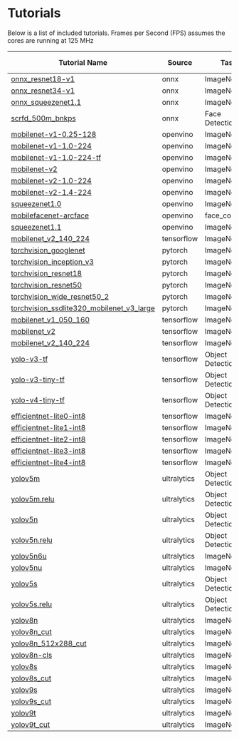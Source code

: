 
# Tutorials

Below is a list of included tutorials. Frames per Second (FPS) assumes the cores are running at 125 MHz

 <div class="acc_vnnx"> 

| Tutorial Name | Source | Task  |Accuracy Metric|Accuracy Tflite |Accuracy VNNX |V1000 FPS   | More information |
| ------------- |-----------------|-------|---------------|--------------|------------|-----------|----|
|[onnx_resnet18-v1](onnx/onnx_resnet18-v1/onnx_resnet18-v1.sh)|onnx|ImageNet|Top1|68.1|68.2|32.59|[More Info](https://github.com/onnx/models/tree/main/validated/vision/classification/resnet)|
|[onnx_resnet34-v1](onnx/onnx_resnet34-v1/onnx_resnet34-v1.sh)|onnx|ImageNet|Top1|72.34|72.06|17.79|[More Info](https://github.com/onnx/models/tree/main/validated/vision/classification/resnet)|
|[onnx_squeezenet1.1](onnx/onnx_squeezenet1.1/onnx_squeezenet1.1.sh)|onnx|ImageNet|Top1|54.1|54.04|85.76|[More Info](https://github.com/onnx/models/tree/main/validated/vision/classification/squeezenet)|
|[scrfd_500m_bnkps](onnx/scrfd_500m_bnkps/scrfd_500m_bnkps.sh)|onnx|Face Detection||||86.66|[More Info](https://insightface.ai/scrfd)|
|[mobilenet-v1-0.25-128](openvino/mobilenet-v1-0.25-128/mobilenet-v1-0.25-128.sh)|openvino|ImageNet|Top1 1001|36.52|36.44|429.18|[More Info](https://github.com/openvinotoolkit/open_model_zoo/tree/2021.4.2/models/public/mobilenet-v1-0.25-128/)|
|[mobilenet-v1-1.0-224](openvino/mobilenet-v1-1.0-224/mobilenet-v1-1.0-224.sh)|openvino|ImageNet|Top1|70.42|70.34|79.94|[More Info](https://github.com/openvinotoolkit/open_model_zoo/tree/2021.4.2/models/public/mobilenet-v1-1.0-224)|
|[mobilenet-v1-1.0-224-tf](openvino/mobilenet-v1-1.0-224-tf/mobilenet-v1-1.0-224-tf.sh)|openvino|ImageNet|Top1 1001|69.34|69.68|80.06|[More Info](https://github.com/openvinotoolkit/open_model_zoo/tree/2021.4.2/models/public/mobilenet-v1-1.0-224-tf/)|
|[mobilenet-v2](openvino/mobilenet-v2/mobilenet-v2.sh)|openvino|ImageNet|Top1|68.9|68.86|71.43|[More Info](https://github.com/openvinotoolkit/open_model_zoo/tree/2021.4.2/models/public/mobilenet-v2)|
|[mobilenet-v2-1.0-224](openvino/mobilenet-v2-1.0-224/mobilenet-v2-1.0-224.sh)|openvino|ImageNet|Top1 1001|70.38|70.62|72.05|[More Info](https://github.com/openvinotoolkit/open_model_zoo/tree/2021.4.2/models/public/mobilenet-v2-1.0-224)|
|[mobilenet-v2-1.4-224](openvino/mobilenet-v2-1.4-224/mobilenet-v2-1.4-224.sh)|openvino|ImageNet|Top1 1001|74.26|74.28|46.3|[More Info](https://github.com/openvinotoolkit/open_model_zoo/tree/2021.4.2/models/public/mobilenet-v2-1.4-224/)|
|[squeezenet1.0](openvino/squeezenet1.0/squeezenet1.0.sh)|openvino|ImageNet|Top1|55.36|55.44|63.01|[More Info](https://github.com/openvinotoolkit/open_model_zoo/tree/2021.4.2/models/public/squeezenet1.0/)|
|[mobilefacenet-arcface](openvino/mobilefacenet-arcface/mobilefacenet-arcface.sh)|openvino|face_compare||||66.18|[More Info](https://github.com/deepinsight/insightface)|
|[squeezenet1.1](openvino/squeezenet1.1/squeezenet1.1.sh)|openvino|ImageNet|Top1|56.66|56.62|125.94|[More Info](https://github.com/openvinotoolkit/open_model_zoo/tree/2021.4.2/models/public/squeezenet1.1/)|
|[mobilenet_v2_140_224](tensorflow/mobilenet_v2_140_224/mobilenet_v2_140_224.sh)|tensorflow|ImageNet|Top1 1001|74.38|74.36|25.77|[More Info](https://tfhub.dev/google/imagenet/mobilenet_v2_140_224/classification/5)|
|[torchvision_googlenet](pytorch/torchvision_googlenet/torchvision_googlenet.sh)|pytorch|ImageNet|Top1|62.42|62.16|30.98|[More Info](https://pytorch.org/vision/0.14/models/googlenet.html)|
|[torchvision_inception_v3](pytorch/torchvision_inception_v3/torchvision_inception_v3.sh)|pytorch|ImageNet|Top1|77.8|76.97|7.02|[More Info](https://pytorch.org/vision/0.14/models/inception.html)|
|[torchvision_resnet18](pytorch/torchvision_resnet18/torchvision_resnet18.sh)|pytorch|ImageNet|Top1|43.66|43.58|32.39|[More Info](https://pytorch.org/vision/0.14/models/generated/torchvision.models.resnet18.html#torchvision.models.resnet18)|
|[torchvision_resnet50](pytorch/torchvision_resnet50/torchvision_resnet50.sh)|pytorch|ImageNet|Top1|80.32|80.42|11.41|[More Info](https://pytorch.org/vision/0.14/models/generated/torchvision.models.resnet50.html#torchvision.models.resnet50)|
|[torchvision_wide_resnet50_2](pytorch/torchvision_wide_resnet50_2/torchvision_wide_resnet50_2.sh)|pytorch|ImageNet|Top1|81.2|81.24|5.01|[More Info](https://pytorch.org/vision/0.9/models.html#torchvision.models.wide_resnet50_2)|
|[torchvision_ssdlite320_mobilenet_v3_large](pytorch/torchvision_ssdlite320_mobilenet_v3_large/torchvision_ssdlite320_mobilenet_v3_large.sh)|pytorch|ImageNet|mAP(COCO)|||23.51|[More Info](https://pytorch.org/vision/0.14/models/ssdlite.html)|
|[mobilenet_v1_050_160](tensorflow/mobilenet_v1_050_160/mobilenet_v1_050_160.sh)|tensorflow|ImageNet|Top1 1001|49.2|49.42|218.34|[More Info](https://tfhub.dev/google/imagenet/mobilenet_v1_050_160/classification/5)|
|[mobilenet_v2](tensorflow/mobilenet_v2/mobilenet_v2.sh)|tensorflow|ImageNet|Top1|70.38|70.4|58.89|[More Info](https://keras.io/api/applications/mobilenet/)|
|[mobilenet_v2_140_224](tensorflow/mobilenet_v2_140_224/mobilenet_v2_140_224.sh)|tensorflow|ImageNet|Top1 1001|74.38|74.36|25.77|[More Info](https://tfhub.dev/google/imagenet/mobilenet_v2_140_224/classification/5)|
|[yolo-v3-tf](tensorflow/yolo-v3-tf/yolo-v3-tf.sh)|tensorflow|Object Detection|mAP(COCO)|58.05|57.91|2.02|[More Info](https://github.com/openvinotoolkit/open_model_zoo/tree/2021.4.2/models/public/yolo-v3-tf/)|
|[yolo-v3-tiny-tf](tensorflow/yolo-v3-tiny-tf/yolo-v3-tiny-tf.sh)|tensorflow|Object Detection|mAP(COCO)|34.6|34.63|25.77|[More Info](https://github.com/openvinotoolkit/open_model_zoo/tree/2021.4.2/models/public/yolo-v3-tiny-tf/)|
|[yolo-v4-tiny-tf](tensorflow/yolo-v4-tiny-tf/yolo-v4-tiny-tf.sh)|tensorflow|Object Detection|mAP(COCO)|38.46|38.59|19.28|[More Info](https://github.com/openvinotoolkit/open_model_zoo/tree/2021.4.2/models/public/yolo-v4-tiny-tf/)|
|[efficientnet-lite0-int8](tensorflow/efficientnet-lite0-int8/efficientnet-lite0-int8.sh)|tensorflow|ImageNet|Top1|70.84|70.7|61.77|[More Info](https://www.kaggle.com/models/google/efficientnet/tensorFlow1/b0-classification/1)|
|[efficientnet-lite1-int8](tensorflow/efficientnet-lite1-int8/efficientnet-lite1-int8.sh)|tensorflow|ImageNet|Top1|70.72|70.61|41.58|[More Info](https://www.kaggle.com/models/google/efficientnet/tensorFlow1/b1-classification/1)|
|[efficientnet-lite2-int8](tensorflow/efficientnet-lite2-int8/efficientnet-lite2-int8.sh)|tensorflow|ImageNet|Top1|73.48|73.5|31.49|[More Info](https://www.kaggle.com/models/google/efficientnet/tensorFlow1/b2-classification/1)|
|[efficientnet-lite3-int8](tensorflow/efficientnet-lite3-int8/efficientnet-lite3-int8.sh)|tensorflow|ImageNet|Top1|77.04|76.86|22.09|[More Info](https://www.kaggle.com/models/google/efficientnet/tensorFlow1/b3-classification/1)|
|[efficientnet-lite4-int8](tensorflow/efficientnet-lite4-int8/efficientnet-lite4-int8.sh)|tensorflow|ImageNet|Top1|78.2|78.32|13.64|[More Info](https://www.kaggle.com/models/google/efficientnet/tensorFlow1/b4-classification/1)|
|[yolov5m](ultralytics/yolov5m/yolov5m.sh)|ultralytics|Object Detection|mAP(COCO)|56.43|56.54|2.42|[More Info](https://github.com/ultralytics/yolov5)|
|[yolov5m.relu](ultralytics/yolov5m.relu/yolov5m.relu.sh)|ultralytics|Object Detection|mAP(COCO)|54.59|54.51|6.41|[More Info](https://github.com/ultralytics/yolov5)|
|[yolov5n](ultralytics/yolov5n/yolov5n.sh)|ultralytics|Object Detection|mAP(COCO)|36.51|36.17|18.97|[More Info](https://github.com/ultralytics/yolov5)|
|[yolov5n.relu](ultralytics/yolov5n.relu/yolov5n.relu.sh)|ultralytics|Object Detection|mAP(COCO)|32.29|32.26|46.75|[More Info](https://github.com/ultralytics/yolov5)|
|[yolov5n6u](ultralytics/yolov5n6u/yolov5n6u.sh)|ultralytics|ImageNet|mAP(COCO)|50.51|49.28|1.8|[More Info](https://github.com/ultralytics/ultralytics/)|
|[yolov5nu](ultralytics/yolov5nu/yolov5nu.sh)|ultralytics|ImageNet|mAP(COCO)|42.19|38.69|7.77|[More Info](https://github.com/ultralytics/ultralytics/)|
|[yolov5s](ultralytics/yolov5s/yolov5s.sh)|ultralytics|Object Detection|mAP(COCO)|46.86|46.66|6.53|[More Info](https://github.com/ultralytics/yolov5)|
|[yolov5s.relu](ultralytics/yolov5s.relu/yolov5s.relu.sh)|ultralytics|Object Detection|mAP(COCO)|48.76|48.65|16.65|[More Info](https://github.com/ultralytics/yolov5)|
|[yolov8n](ultralytics/yolov8n/yolov8n.sh)|ultralytics|ImageNet|mAP(COCO)|44.47|42.53|7.73|[More Info](https://github.com/ultralytics/ultralytics/)|
|[yolov8n_cut](ultralytics/yolov8n_cut/yolov8n_cut.sh)|ultralytics|ImageNet|mAP(COCO)|44.47|42.53|13.95|[More Info](https://github.com/ultralytics/ultralytics/)|
|[yolov8n_512x288_cut](ultralytics/yolov8n_512x288_cut/yolov8n_512x288_cut.sh)|ultralytics|ImageNet|mAP(COCO)|||36.9|[More Info](https://github.com/ultralytics/ultralytics/)|
|[yolov8n-cls](ultralytics/yolov8n-cls/yolov8n-cls.sh)|ultralytics|ImageNet|Top1|61.78|61.48|165.02|[More Info](https://github.com/ultralytics/ultralytics/)|
|[yolov8s](ultralytics/yolov8s/yolov8s.sh)|ultralytics|ImageNet|mAP(COCO)|53.53|51.71|3.57|[More Info](https://github.com/ultralytics/ultralytics/)|
|[yolov8s_cut](ultralytics/yolov8s_cut/yolov8s_cut.sh)|ultralytics|ImageNet|mAP(COCO)|53.53|51.71|4.52|[More Info](https://github.com/ultralytics/ultralytics/)|
|[yolov9s](ultralytics/yolov9s/yolov9s.sh)|ultralytics|ImageNet|mAP(COCO)|54.94|53.98|3.58|[More Info](https://github.com/ultralytics/ultralytics/)|
|[yolov9s_cut](ultralytics/yolov9s_cut/yolov9s_cut.sh)|ultralytics|ImageNet|mAP(COCO)|54.94|53.98|4.51|[More Info](https://github.com/ultralytics/ultralytics/)|
|[yolov9t](ultralytics/yolov9t/yolov9t.sh)|ultralytics|ImageNet|mAP(COCO)|46.75|44.64|6.8|[More Info](https://github.com/ultralytics/ultralytics/)|
|[yolov9t_cut](ultralytics/yolov9t_cut/yolov9t_cut.sh)|ultralytics|ImageNet|mAP(COCO)|46.75|44.64|11.2|[More Info](https://github.com/ultralytics/ultralytics/)|
  
  
</div>
  
  
<style>   
  
</style>  
  
<div></div>

